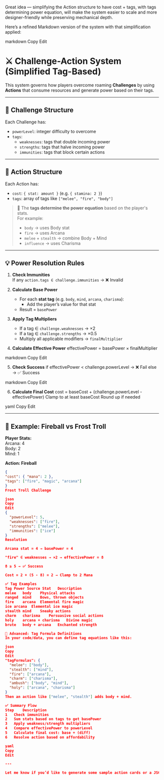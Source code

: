 Great idea — simplifying the Action structure to have cost + tags, with tags determining power equation, will make the
system easier to scale and more designer-friendly while preserving mechanical depth.

Here’s a refined Markdown version of the system with that simplification applied:

markdown
Copy
Edit

# ⚔️ Challenge-Action System (Simplified Tag-Based)

This system governs how players overcome roaming **Challenges** by using **Actions** that consume resources and generate
power based on their tags.

---

## 🧱 Challenge Structure

Each Challenge has:

- `powerLevel`: integer difficulty to overcome
- `tags`:
    - `weaknesses`: tags that double incoming power
    - `strengths`: tags that halve incoming power
    - `immunities`: tags that block certain actions

---

## 🔨 Action Structure

Each Action has:

- `cost`: `{ stat: amount }` (e.g. `{ stamina: 2 }`)
- `tags`: array of tags like `["melee", "fire", "body"]`

> 🎯 The **tags determine the power equation** based on the player's stats.  
> For example:
> - `body` → uses Body stat
> - `fire` → uses Arcana
> - `melee` + `stealth` → combine Body + Mind
> - `influence` → uses Charisma

---

## 💡 Power Resolution Rules

1. **Check Immunities**  
   If any `action.tags ∈ challenge.immunities` → ❌ Invalid

2. **Calculate Base Power**
    - For each **stat tag** (e.g. `body`, `mind`, `arcana`, `charisma`):
        - Add the player’s value for that stat
    - Result = `basePower`

3. **Apply Tag Multipliers**
    - If a tag ∈ `challenge.weaknesses` → ×2
    - If a tag ∈ `challenge.strengths` → ×0.5
    - Multiply all applicable modifiers → `finalMultiplier`

4. **Calculate Effective Power**
   effectivePower = basePower × finalMultiplier

markdown
Copy
Edit

5. **Check Success**
   if effectivePower < challenge.powerLevel → ❌ Fail
   else → ✅ Success

markdown
Copy
Edit

6. **Calculate Final Cost**
   cost = baseCost + (challenge.powerLevel - effectivePower)
   Clamp to at least baseCost
   Round up if needed

yaml
Copy
Edit

---

## 🧠 Example: Fireball vs Frost Troll

**Player Stats:**  
Arcana: 4  
Body: 2  
Mind: 1

**Action: Fireball**

```json
{
"cost": { "mana": 2 },
"tags": ["fire", "magic", "arcana"]
}
Frost Troll Challenge

json
Copy
Edit
{
  "powerLevel": 5,
  "weaknesses": ["fire"],
  "strengths": ["melee"],
  "immunities": ["ice"]
}
Resolution

Arcana stat = 4 → basePower = 4

"fire" ∈ weaknesses → ×2 → effectivePower = 8

8 ≥ 5 → ✅ Success

Cost = 2 + (5 - 8) = 2 → Clamp to 2 Mana

✅ Tag Examples
Tag	Power Source Stat	Description
melee	body	Physical attacks
ranged	mind	Bows, thrown objects
fire	arcana	Elemental fire magic
ice	arcana	Elemental ice magic
stealth	mind	Sneaky actions
charm	charisma	Persuasive social actions
holy	arcana + charisma	Divine magic
brute	body + arcana	Enchanted strength

🧪 Advanced: Tag Formula Definitions
In your code/data, you can define tag equations like this:

json
Copy
Edit
"tagFormulas": {
  "melee": ["body"],
  "stealth": ["mind"],
  "fire": ["arcana"],
  "charm": ["charisma"],
  "ambush": ["body", "mind"],
  "holy": ["arcana", "charisma"]
}
Then an action like ["melee", "stealth"] adds body + mind.

✅ Summary Flow
Step	Description
1	Check immunities
2	Sum stats based on tags to get basePower
3	Apply weakness/strength multipliers
4	Compare effectivePower to powerLevel
5	Calculate final cost: base + (diff)
6	Resolve action based on affordability

yaml
Copy
Edit

---

Let me know if you’d like to generate some sample action cards or a JSON schema to plug into your game logic
